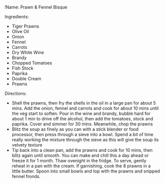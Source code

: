 !Name: Prawn & Fennel Bisque

Ingredients:
- Tiger Prawns
- Olive Oil
- Onion
- Fennel
- Carrots
- Dry White Wine
- Brandy
- Chopped Tomatoes
- Fish Stock
- Paprika
- Double Cream
- Prawns

Directions:
- Shell the prawns, then fry the shells in the oil in a large pan for about 5 mins. Add the onion, fennel and carrots and cook for about 10 mins until the veg start to soften. Pour in the wine and brandy, bubble hard for about 1 min to drive off the alcohol, then add the tomatoes, stock and paprika. Cover and simmer for 30 mins. Meanwhile, chop the prawns
- Blitz the soup as finely as you can with a stick blender or food processor, then press through a sieve into a bowl. Spend a bit of time really working the mixture through the sieve as this will give the soup its velvety texture
- Tip back into a clean pan, add the prawns and cook for 10 mins, then blitz again until smooth. You can make and chill this a day ahead or freeze it for 1 month. Thaw ovenight in the fridge. To serve, gently reheat in a pan with the cream. If garnishing, cook the 8 prawns in a little butter. Spoon into small bowls and top with the prawns and snipped fennel fronds.
